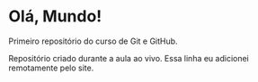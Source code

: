 # Olá, Mundo!
Primeiro repositório do curso de Git e GitHub.

Repositório criado durante a aula ao vivo.
Essa linha eu adicionei remotamente pelo site.
